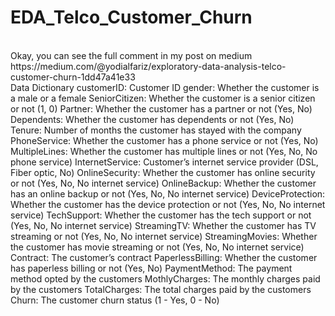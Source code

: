 # EDA_Telco_Customer_Churn
<br>
Okay, you can see the full comment in my post on medium https://medium.com/@yodialfariz/exploratory-data-analysis-telco-customer-churn-1dd47a41e33
<br>
Data Dictionary
customerID: Customer ID
gender: Whether the customer is a male or a female
SeniorCitizen: Whether the customer is a senior citizen or not (1, 0)
Partner: Whether the customer has a partner or not (Yes, No)
Dependents: Whether the customer has dependents or not (Yes, No)
Tenure: Number of months the customer has stayed with the company
PhoneService: Whether the customer has a phone service or not (Yes, No)
MultipleLines: Whether the customer has multiple lines or not (Yes, No, No phone service)
InternetService: Customer’s internet service provider (DSL, Fiber optic, No)
OnlineSecurity: Whether the customer has online security or not (Yes, No, No internet service)
OnlineBackup: Whether the customer has an online backup or not (Yes, No, No internet service)
DeviceProtection: Whether the customer has the device protection or not (Yes, No, No internet service)
TechSupport: Whether the customer has the tech support or not (Yes, No, No internet service)
StreamingTV: Whether the customer has TV streaming or not (Yes, No, No internet service)
StreamingMovies: Whether the customer has movie streaming or not (Yes, No, No internet service)
Contract: The customer’s contract
PaperlessBilling: Whether the customer has paperless billing or not (Yes, No)
PaymentMethod: The payment method opted by the customers
MothlyCharges: The monthly charges paid by the customers
TotalCharges: The total charges paid by the customers
Churn: The customer churn status (1 - Yes, 0 - No)
